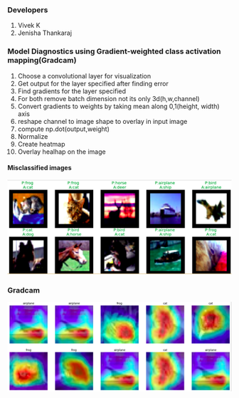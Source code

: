 
### Developers

1. Vivek K  
2. Jenisha Thankaraj

### Model Diagnostics using Gradient-weighted class activation mapping(Gradcam)

1. Choose a convolutional layer for visualization
2. Get output for the layer specified after finding error
3. Find gradients for the layer specified
4. For both remove batch dimension not its only 3d(h,w,channel)
5. Convert gradients to weights by taking mean along 0,1(height, width) axis
6. reshape channel to image shape  to overlay in input image
7. compute np.dot(output,weight)
8. Normalize 
9. Create heatmap
10. Overlay healhap on the image

#### Misclassified images

<img src="https://github.com/joyjeni/ComputerVision/blob/main/S8_Gradcam/img/misclassified/10misclassified_images.png" alt="Misclassified Images">

### Gradcam


<img src="https://github.com/joyjeni/ComputerVision/blob/main/S8_Gradcam/img/gradcam/10_missed_gradcam.png" alt="Misclassified Images">




